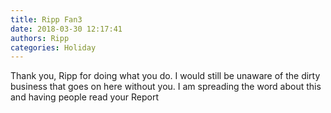 ```yaml
---
title: Ripp Fan3
date: 2018-03-30 12:17:41
authors: Ripp
categories: Holiday
---
```


 Thank you, Ripp for doing what you do.   I would still be unaware of the dirty business that goes on here without you.  I am spreading the word about this and having people read your Report